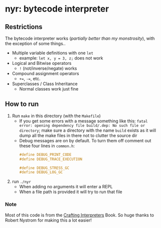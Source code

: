 # nyr: bytecode interpreter

## Restrictions
The bytecode interpreter works (_partially better than my monstrosity_), with the exception of some things..
- Multiple variable definitions with one `let`
	- example: `let x, y = 3, z;` does not work
- Logical and Bitwise operators
	- `!` (not/inverse/negate) works
- Compound assignment operators
	- `+=`, `-=`, etc.
- Superclasses / Class Inheritance
	- Normal classes work just fine

## How to run
1. Run `make` in this directory (with the `Makefile`)
	- If you get some errors with a message something like this: `fatal error: opening dependency file build/.dep: No such file or directory`; make sure a directory with the name `build` exists as it will dump all the make files in there not to clutter the source dir
	- Debug messages are on by default. To turn them off comment out these four lines in `common.h`:
		```C
		#define DEBUG_PRINT_CODE
		#define DEBUG_TRACE_EXECUTION

		#define DEBUG_STRESS_GC
		#define DEBUG_LOG_GC
		```
2. run `./nyr`
	- When adding no arguments it will enter a REPL
	- When a file path is provided it will try to run that file

### Note
Most of this code is from the [Crafting Interpreters](https://craftinginterpreters.com/) Book.
So huge thanks to Robert Nystrom for making this a lot easier!
